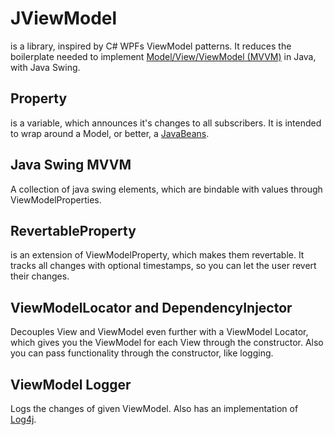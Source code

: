 # JViewModel
is a library, inspired by C# WPFs ViewModel patterns. It reduces the boilerplate needed to implement [Model/View/ViewModel (MVVM)](https://en.wikipedia.org/wiki/Model%E2%80%93view%E2%80%93viewmodel) in Java, with Java Swing.

## Property
is a variable, which announces it's changes to all subscribers. It is intended to wrap around a Model, or better, a [JavaBeans](https://en.wikipedia.org/wiki/JavaBeans).

## Java Swing MVVM
A collection of java swing elements, which are bindable with values through ViewModelProperties.

## RevertableProperty
is an extension of ViewModelProperty, which makes them revertable. It tracks all changes with optional timestamps, so you can let the user revert their changes.

## ViewModelLocator and DependencyInjector
Decouples View and ViewModel even further with a ViewModel Locator, which gives you the ViewModel for each View through the constructor. Also you can pass functionality through the constructor, like logging. 

## ViewModel Logger
Logs the changes of given ViewModel. Also has an implementation of [Log4j](https://logging.apache.org/log4j/2.x/).
